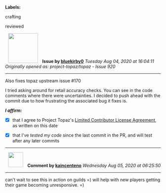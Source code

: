 **Labels:**

crafting

reviewed



<a href="https://github.com/bluekirby0"><img src="https://avatars3.githubusercontent.com/u/1157452?v=4" width="96" height="96" hspace="10"></img></a> **Issue by [bluekirby0](https://github.com/bluekirby0)**
_Tuesday Aug 04, 2020 at 16:04:11_
_Originally opened as: project-topaz/topaz - Issue 920_

----

Also fixes topaz upstream issue #170

I tried asking around for retail accuracy checks. You can see in the code comments where there were uncertainties. I decided to push ahead with the commit due to how frustrating the associated bug it fixes is.

<!-- place 'x' mark between square [] brackets to affirm: -->
**_I affirm:_**
- [x] that I agree to Project Topaz's [Limited Contributor License Agreement](http://project-topaz.com/blob/release/CONTRIBUTOR_AGREEMENT.md), as written on this date
- [x] that I've _tested my code_ since the last commit in the PR, and will test after any later commits




----
<a href="https://github.com/kaincenteno"><img src="https://avatars3.githubusercontent.com/u/26943220?v=4" width="48" height="48" hspace="10"></img></a> **Comment by [kaincenteno](https://github.com/kaincenteno)**
_Wednesday Aug 05, 2020 at 06:25:50_

----

can't wait to see this in action on guilds =) will help with new players getting their game becoming unresponsive. =)

